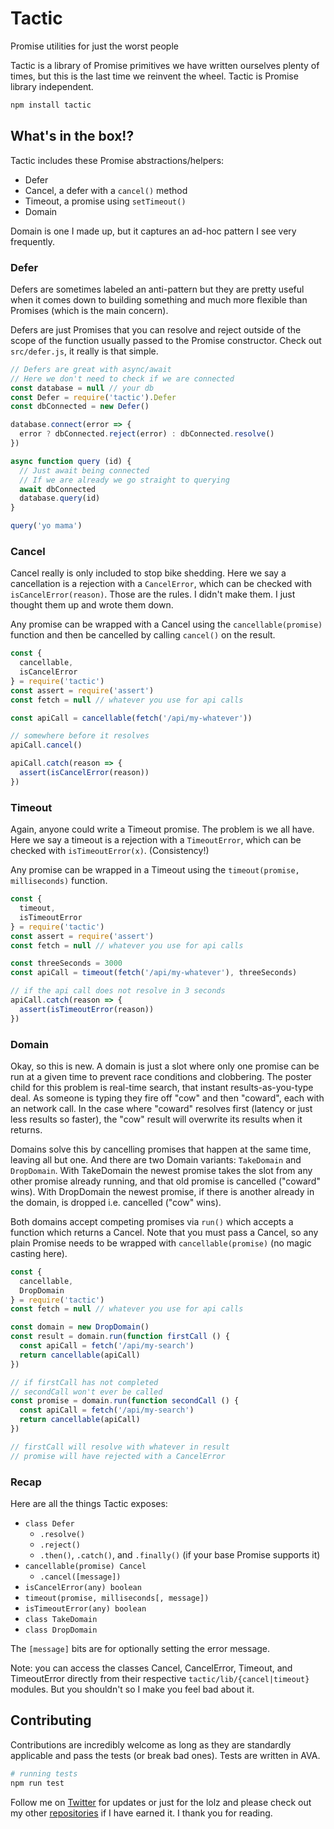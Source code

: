# Tactic
Promise utilities for just the worst people

Tactic is a library of Promise primitives we have written ourselves plenty of times, but this is the last time we reinvent the wheel.
Tactic is Promise library independent.

```sh
npm install tactic
```

## What's in the box!?
Tactic includes these Promise abstractions/helpers:

- Defer
- Cancel, a defer with a `cancel()` method
- Timeout, a promise using `setTimeout()`
- Domain

Domain is one I made up, but it captures an ad-hoc pattern I see very frequently.

### Defer
Defers are sometimes labeled an anti-pattern but they are pretty useful when it comes down to building something and much more flexible than Promises (which is the main concern).

Defers are just Promises that you can resolve and reject outside of the scope of the function usually passed to the Promise constructor. Check out `src/defer.js`, it really is that simple.

```js
// Defers are great with async/await
// Here we don't need to check if we are connected
const database = null // your db
const Defer = require('tactic').Defer
const dbConnected = new Defer()

database.connect(error => {
  error ? dbConnected.reject(error) : dbConnected.resolve()
})

async function query (id) {
  // Just await being connected
  // If we are already we go straight to querying
  await dbConnected
  database.query(id)
}

query('yo mama')
```

### Cancel
Cancel really is only included to stop bike shedding. Here we say a cancellation is a rejection with a `CancelError`, which can be checked with `isCancelError(reason)`. Those are the rules. I didn't make them. I just thought them up and wrote them down.

Any promise can be wrapped with a Cancel using the `cancellable(promise)` function and then be cancelled by calling `cancel()` on the result.

```js
const {
  cancellable,
  isCancelError
} = require('tactic')
const assert = require('assert')
const fetch = null // whatever you use for api calls

const apiCall = cancellable(fetch('/api/my-whatever'))

// somewhere before it resolves
apiCall.cancel()

apiCall.catch(reason => {
  assert(isCancelError(reason))
})
```

### Timeout
Again, anyone could write a Timeout promise. The problem is we all have. Here we say a timeout is a rejection with a `TimeoutError`, which can be checked with `isTimeoutError(x)`. (Consistency!)

Any promise can be wrapped in a Timeout using the `timeout(promise, milliseconds)` function.

```js
const {
  timeout,
  isTimeoutError
} = require('tactic')
const assert = require('assert')
const fetch = null // whatever you use for api calls

const threeSeconds = 3000
const apiCall = timeout(fetch('/api/my-whatever'), threeSeconds)

// if the api call does not resolve in 3 seconds
apiCall.catch(reason => {
  assert(isTimeoutError(reason))
})
```

### Domain
Okay, so this is new. A domain is just a slot where only one promise can be run at a given time to prevent race conditions and clobbering. The poster child for this problem is real-time search, that instant results-as-you-type deal. As someone is typing they fire off "cow" and then "coward", each with an network call. In the case where "coward" resolves first (latency or just less results so faster), the "cow" result will overwrite its results when it returns.

Domains solve this by cancelling promises that happen at the same time, leaving all but one. And there are two Domain variants: `TakeDomain` and `DropDomain`. With TakeDomain the newest promise takes the slot from any other promise already running, and that old promise is cancelled ("coward" wins). With DropDomain the newest promise, if there is another already in the domain, is dropped i.e. cancelled ("cow" wins).

Both domains accept competing promises via `run()` which accepts a function which returns a Cancel. Note that you must pass a Cancel, so any plain Promise needs to be wrapped with `cancellable(promise)` (no magic casting here).

```js
const {
  cancellable,
  DropDomain
} = require('tactic')
const fetch = null // whatever you use for api calls

const domain = new DropDomain()
const result = domain.run(function firstCall () {
  const apiCall = fetch('/api/my-search')
  return cancellable(apiCall)
})

// if firstCall has not completed
// secondCall won't ever be called
const promise = domain.run(function secondCall () {
  const apiCall = fetch('/api/my-search')
  return cancellable(apiCall)
})

// firstCall will resolve with whatever in result
// promise will have rejected with a CancelError
```

### Recap
Here are all the things Tactic exposes:

- `class Defer`
  - `.resolve()`
  - `.reject()`
  - `.then()`, `.catch()`, and `.finally()` (if your base Promise supports it)
- `cancellable(promise) Cancel`
  - `.cancel([message])`
- `isCancelError(any) boolean`
- `timeout(promise, milliseconds[, message])`
- `isTimeoutError(any) boolean`
- `class TakeDomain`
- `class DropDomain`

The `[message]` bits are for optionally setting the error message.

Note: you can access the classes Cancel, CancelError, Timeout, and TimeoutError directly from their respective `tactic/lib/{cancel|timeout}` modules. But you shouldn't so I make you feel bad about it.

## Contributing
Contributions are incredibly welcome as long as they are standardly applicable and pass the tests (or break bad ones). Tests are written in AVA.

```bash
# running tests
npm run test
```

Follow me on [Twitter](https://twitter.com/compooter) for updates or just for the lolz and please check out my other [repositories](https://github.com/andrejewski) if I have earned it. I thank you for reading.
